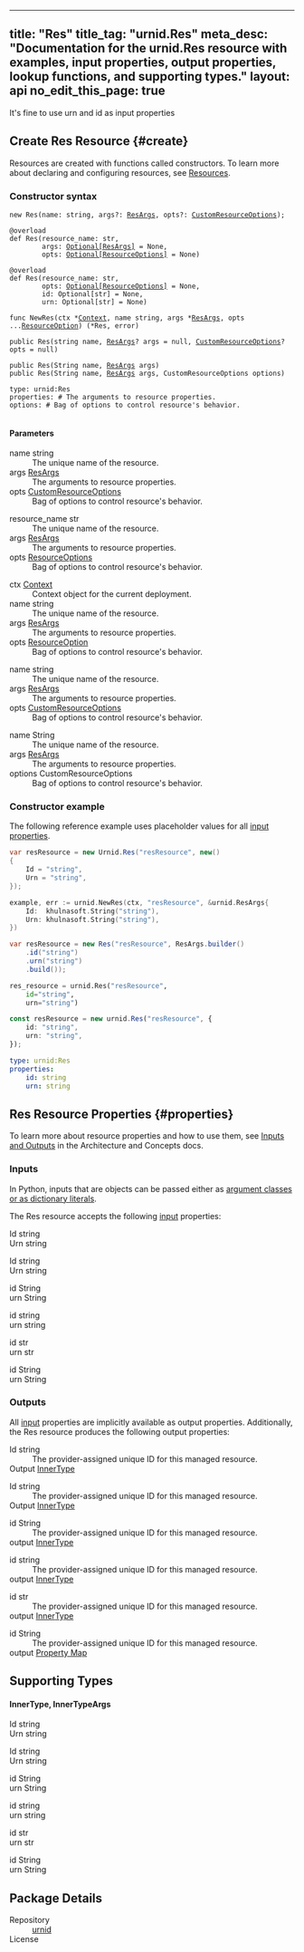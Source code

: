 
---
title: "Res"
title_tag: "urnid.Res"
meta_desc: "Documentation for the urnid.Res resource with examples, input properties, output properties, lookup functions, and supporting types."
layout: api
no_edit_this_page: true
---



<!-- WARNING: this file was generated by test. -->
<!-- Do not edit by hand unless you're certain you know what you are doing! -->

It's fine to use urn and id as input properties




## Create Res Resource {#create}

Resources are created with functions called constructors. To learn more about declaring and configuring resources, see [Resources](/docs/concepts/resources/).

### Constructor syntax
<div>
<khulnasoft-chooser type="language" options="csharp,go,typescript,python,yaml,java"></khulnasoft-chooser>
</div>


<div>
<khulnasoft-choosable type="language" values="javascript,typescript">
<div class="no-copy"><div class="highlight"><pre class="chroma"><code class="language-typescript" data-lang="typescript"><span class="k">new </span><span class="nx">Res</span><span class="p">(</span><span class="nx">name</span><span class="p">:</span> <span class="nx">string</span><span class="p">,</span> <span class="nx">args</span><span class="p">?:</span> <span class="nx"><a href="#inputs">ResArgs</a></span><span class="p">,</span> <span class="nx">opts</span><span class="p">?:</span> <span class="nx"><a href="/docs/reference/pkg/nodejs/khulnasoft/khulnasoft/#CustomResourceOptions">CustomResourceOptions</a></span><span class="p">);</span></code></pre></div>
</div></khulnasoft-choosable>
</div>

<div>
<khulnasoft-choosable type="language" values="python">
<div class="no-copy"><div class="highlight"><pre class="chroma"><code class="language-python" data-lang="python"><span class=nd>@overload</span>
<span class="k">def </span><span class="nx">Res</span><span class="p">(</span><span class="nx">resource_name</span><span class="p">:</span> <span class="nx">str</span><span class="p">,</span>
        <span class="nx">args</span><span class="p">:</span> <span class="nx"><a href="#inputs">Optional[ResArgs]</a></span> = None<span class="p">,</span>
        <span class="nx">opts</span><span class="p">:</span> <span class="nx"><a href="/docs/reference/pkg/python/khulnasoft/#khulnasoft.ResourceOptions">Optional[ResourceOptions]</a></span> = None<span class="p">)</span>
<span></span>
<span class=nd>@overload</span>
<span class="k">def </span><span class="nx">Res</span><span class="p">(</span><span class="nx">resource_name</span><span class="p">:</span> <span class="nx">str</span><span class="p">,</span>
        <span class="nx">opts</span><span class="p">:</span> <span class="nx"><a href="/docs/reference/pkg/python/khulnasoft/#khulnasoft.ResourceOptions">Optional[ResourceOptions]</a></span> = None<span class="p">,</span>
        <span class="nx">id</span><span class="p">:</span> <span class="nx">Optional[str]</span> = None<span class="p">,</span>
        <span class="nx">urn</span><span class="p">:</span> <span class="nx">Optional[str]</span> = None<span class="p">)</span></code></pre></div>
</div></khulnasoft-choosable>
</div>

<div>
<khulnasoft-choosable type="language" values="go">
<div class="no-copy"><div class="highlight"><pre class="chroma"><code class="language-go" data-lang="go"><span class="k">func </span><span class="nx">NewRes</span><span class="p">(</span><span class="nx">ctx</span><span class="p"> *</span><span class="nx"><a href="https://pkg.go.dev/github.com/khulnasoft/khulnasoft/sdk/v3/go/khulnasoft?tab=doc#Context">Context</a></span><span class="p">,</span> <span class="nx">name</span><span class="p"> </span><span class="nx">string</span><span class="p">,</span> <span class="nx">args</span><span class="p"> *</span><span class="nx"><a href="#inputs">ResArgs</a></span><span class="p">,</span> <span class="nx">opts</span><span class="p"> ...</span><span class="nx"><a href="https://pkg.go.dev/github.com/khulnasoft/khulnasoft/sdk/v3/go/khulnasoft?tab=doc#ResourceOption">ResourceOption</a></span><span class="p">) (*<span class="nx">Res</span>, error)</span></code></pre></div>
</div></khulnasoft-choosable>
</div>

<div>
<khulnasoft-choosable type="language" values="csharp">
<div class="no-copy"><div class="highlight"><pre class="chroma"><code class="language-csharp" data-lang="csharp"><span class="k">public </span><span class="nx">Res</span><span class="p">(</span><span class="nx">string</span><span class="p"> </span><span class="nx">name<span class="p">,</span> <span class="nx"><a href="#inputs">ResArgs</a></span><span class="p">? </span><span class="nx">args = null<span class="p">,</span> <span class="nx"><a href="/docs/reference/pkg/dotnet/Pulumi/Pulumi.CustomResourceOptions.html">CustomResourceOptions</a></span><span class="p">? </span><span class="nx">opts = null<span class="p">)</span></code></pre></div>
</div></khulnasoft-choosable>
</div>

<div>
<khulnasoft-choosable type="language" values="java">
<div class="no-copy"><div class="highlight"><pre class="chroma">
<code class="language-java" data-lang="java"><span class="k">public </span><span class="nx">Res</span><span class="p">(</span><span class="nx">String</span><span class="p"> </span><span class="nx">name<span class="p">,</span> <span class="nx"><a href="#inputs">ResArgs</a></span><span class="p"> </span><span class="nx">args<span class="p">)</span>
<span class="k">public </span><span class="nx">Res</span><span class="p">(</span><span class="nx">String</span><span class="p"> </span><span class="nx">name<span class="p">,</span> <span class="nx"><a href="#inputs">ResArgs</a></span><span class="p"> </span><span class="nx">args<span class="p">,</span> <span class="nx">CustomResourceOptions</span><span class="p"> </span><span class="nx">options<span class="p">)</span>
</code></pre></div></div>
</khulnasoft-choosable>
</div>

<div>
<khulnasoft-choosable type="language" values="yaml">
<div class="no-copy"><div class="highlight"><pre class="chroma"><code class="language-yaml" data-lang="yaml">type: <span class="nx">urnid:Res</span><span class="p"></span>
<span class="p">properties</span><span class="p">: </span><span class="c">#&nbsp;The arguments to resource properties.</span>
<span class="p"></span><span class="p">options</span><span class="p">: </span><span class="c">#&nbsp;Bag of options to control resource&#39;s behavior.</span>
<span class="p"></span>
</code></pre></div></div>
</khulnasoft-choosable>
</div>

#### Parameters

<div>
<khulnasoft-choosable type="language" values="javascript,typescript">

<dl class="resources-properties"><dt
        class="property-required" title="Required">
        <span>name</span>
        <span class="property-indicator"></span>
        <span class="property-type">string</span>
    </dt>
    <dd>The unique name of the resource.</dd><dt
        class="property-optional" title="Optional">
        <span>args</span>
        <span class="property-indicator"></span>
        <span class="property-type"><a href="#inputs">ResArgs</a></span>
    </dt>
    <dd>The arguments to resource properties.</dd><dt
        class="property-optional" title="Optional">
        <span>opts</span>
        <span class="property-indicator"></span>
        <span class="property-type"><a href="/docs/reference/pkg/nodejs/khulnasoft/khulnasoft/#CustomResourceOptions">CustomResourceOptions</a></span>
    </dt>
    <dd>Bag of options to control resource&#39;s behavior.</dd></dl>

</khulnasoft-choosable>
</div>

<div>
<khulnasoft-choosable type="language" values="python">

<dl class="resources-properties"><dt
        class="property-required" title="Required">
        <span>resource_name</span>
        <span class="property-indicator"></span>
        <span class="property-type">str</span>
    </dt>
    <dd>The unique name of the resource.</dd><dt
        class="property-optional" title="Optional">
        <span>args</span>
        <span class="property-indicator"></span>
        <span class="property-type"><a href="#inputs">ResArgs</a></span>
    </dt>
    <dd>The arguments to resource properties.</dd><dt
        class="property-optional" title="Optional">
        <span>opts</span>
        <span class="property-indicator"></span>
        <span class="property-type"><a href="/docs/reference/pkg/python/khulnasoft/#khulnasoft.ResourceOptions">ResourceOptions</a></span>
    </dt>
    <dd>Bag of options to control resource&#39;s behavior.</dd></dl>

</khulnasoft-choosable>
</div>

<div>
<khulnasoft-choosable type="language" values="go">

<dl class="resources-properties"><dt
        class="property-optional" title="Optional">
        <span>ctx</span>
        <span class="property-indicator"></span>
        <span class="property-type"><a href="https://pkg.go.dev/github.com/khulnasoft/khulnasoft/sdk/v3/go/khulnasoft?tab=doc#Context">Context</a></span>
    </dt>
    <dd>Context object for the current deployment.</dd><dt
        class="property-required" title="Required">
        <span>name</span>
        <span class="property-indicator"></span>
        <span class="property-type">string</span>
    </dt>
    <dd>The unique name of the resource.</dd><dt
        class="property-optional" title="Optional">
        <span>args</span>
        <span class="property-indicator"></span>
        <span class="property-type"><a href="#inputs">ResArgs</a></span>
    </dt>
    <dd>The arguments to resource properties.</dd><dt
        class="property-optional" title="Optional">
        <span>opts</span>
        <span class="property-indicator"></span>
        <span class="property-type"><a href="https://pkg.go.dev/github.com/khulnasoft/khulnasoft/sdk/v3/go/khulnasoft?tab=doc#ResourceOption">ResourceOption</a></span>
    </dt>
    <dd>Bag of options to control resource&#39;s behavior.</dd></dl>

</khulnasoft-choosable>
</div>

<div>
<khulnasoft-choosable type="language" values="csharp">

<dl class="resources-properties"><dt
        class="property-required" title="Required">
        <span>name</span>
        <span class="property-indicator"></span>
        <span class="property-type">string</span>
    </dt>
    <dd>The unique name of the resource.</dd><dt
        class="property-optional" title="Optional">
        <span>args</span>
        <span class="property-indicator"></span>
        <span class="property-type"><a href="#inputs">ResArgs</a></span>
    </dt>
    <dd>The arguments to resource properties.</dd><dt
        class="property-optional" title="Optional">
        <span>opts</span>
        <span class="property-indicator"></span>
        <span class="property-type"><a href="/docs/reference/pkg/dotnet/Pulumi/Pulumi.CustomResourceOptions.html">CustomResourceOptions</a></span>
    </dt>
    <dd>Bag of options to control resource&#39;s behavior.</dd></dl>

</khulnasoft-choosable>
</div>

<div>
<khulnasoft-choosable type="language" values="java">

<dl class="resources-properties"><dt
        class="property-required" title="Required">
        <span>name</span>
        <span class="property-indicator"></span>
        <span class="property-type">String</span>
    </dt>
    <dd>The unique name of the resource.</dd><dt
        class="property-required" title="Required">
        <span>args</span>
        <span class="property-indicator"></span>
        <span class="property-type"><a href="#inputs">ResArgs</a></span>
    </dt>
    <dd>The arguments to resource properties.</dd><dt
        class="property-optional" title="Optional">
        <span>options</span>
        <span class="property-indicator"></span>
        <span class="property-type">CustomResourceOptions</span>
    </dt>
    <dd>Bag of options to control resource&#39;s behavior.</dd></dl>

</khulnasoft-choosable>
</div>



### Constructor example

The following reference example uses placeholder values for all [input properties](#inputs).
<div>
<khulnasoft-chooser type="language" options="csharp,go,typescript,python,yaml,java"></khulnasoft-chooser>
</div>


<div>
<khulnasoft-choosable type="language" values="csharp">

```csharp
var resResource = new Urnid.Res("resResource", new()
{
    Id = "string",
    Urn = "string",
});
```

</khulnasoft-choosable>
</div>


<div>
<khulnasoft-choosable type="language" values="go">

```go
example, err := urnid.NewRes(ctx, "resResource", &urnid.ResArgs{
	Id:  khulnasoft.String("string"),
	Urn: khulnasoft.String("string"),
})
```

</khulnasoft-choosable>
</div>


<div>
<khulnasoft-choosable type="language" values="java">

```java
var resResource = new Res("resResource", ResArgs.builder()
    .id("string")
    .urn("string")
    .build());
```

</khulnasoft-choosable>
</div>


<div>
<khulnasoft-choosable type="language" values="python">

```python
res_resource = urnid.Res("resResource",
    id="string",
    urn="string")
```

</khulnasoft-choosable>
</div>


<div>
<khulnasoft-choosable type="language" values="typescript">

```typescript
const resResource = new urnid.Res("resResource", {
    id: "string",
    urn: "string",
});
```

</khulnasoft-choosable>
</div>


<div>
<khulnasoft-choosable type="language" values="yaml">

```yaml
type: urnid:Res
properties:
    id: string
    urn: string
```

</khulnasoft-choosable>
</div>



## Res Resource Properties {#properties}

To learn more about resource properties and how to use them, see [Inputs and Outputs](/docs/intro/concepts/inputs-outputs) in the Architecture and Concepts docs.

### Inputs

<khulnasoft-choosable type="language" values="python">
<p>
In Python, inputs that are objects can be passed either as <a href="/docs/languages-sdks/python/#inputs-and-outputs">argument classes or as dictionary literals</a>.
</p>
</khulnasoft-choosable>

The Res resource accepts the following [input](/docs/intro/concepts/inputs-outputs) properties:



<div>
<khulnasoft-choosable type="language" values="csharp">
<dl class="resources-properties"><dt class="property-optional"
            title="Optional">
        <span id="id_csharp">
<a data-swiftype-name="resource-property" data-swiftype-type="text" href="#id_csharp" style="color: inherit; text-decoration: inherit;">Id</a>
</span>
        <span class="property-indicator"></span>
        <span class="property-type">string</span>
    </dt>
    <dd></dd><dt class="property-optional"
            title="Optional">
        <span id="urn_csharp">
<a data-swiftype-name="resource-property" data-swiftype-type="text" href="#urn_csharp" style="color: inherit; text-decoration: inherit;">Urn</a>
</span>
        <span class="property-indicator"></span>
        <span class="property-type">string</span>
    </dt>
    <dd></dd></dl>
</khulnasoft-choosable>
</div>

<div>
<khulnasoft-choosable type="language" values="go">
<dl class="resources-properties"><dt class="property-optional"
            title="Optional">
        <span id="id_go">
<a data-swiftype-name="resource-property" data-swiftype-type="text" href="#id_go" style="color: inherit; text-decoration: inherit;">Id</a>
</span>
        <span class="property-indicator"></span>
        <span class="property-type">string</span>
    </dt>
    <dd></dd><dt class="property-optional"
            title="Optional">
        <span id="urn_go">
<a data-swiftype-name="resource-property" data-swiftype-type="text" href="#urn_go" style="color: inherit; text-decoration: inherit;">Urn</a>
</span>
        <span class="property-indicator"></span>
        <span class="property-type">string</span>
    </dt>
    <dd></dd></dl>
</khulnasoft-choosable>
</div>

<div>
<khulnasoft-choosable type="language" values="java">
<dl class="resources-properties"><dt class="property-optional"
            title="Optional">
        <span id="id_java">
<a data-swiftype-name="resource-property" data-swiftype-type="text" href="#id_java" style="color: inherit; text-decoration: inherit;">id</a>
</span>
        <span class="property-indicator"></span>
        <span class="property-type">String</span>
    </dt>
    <dd></dd><dt class="property-optional"
            title="Optional">
        <span id="urn_java">
<a data-swiftype-name="resource-property" data-swiftype-type="text" href="#urn_java" style="color: inherit; text-decoration: inherit;">urn</a>
</span>
        <span class="property-indicator"></span>
        <span class="property-type">String</span>
    </dt>
    <dd></dd></dl>
</khulnasoft-choosable>
</div>

<div>
<khulnasoft-choosable type="language" values="javascript,typescript">
<dl class="resources-properties"><dt class="property-optional"
            title="Optional">
        <span id="id_nodejs">
<a data-swiftype-name="resource-property" data-swiftype-type="text" href="#id_nodejs" style="color: inherit; text-decoration: inherit;">id</a>
</span>
        <span class="property-indicator"></span>
        <span class="property-type">string</span>
    </dt>
    <dd></dd><dt class="property-optional"
            title="Optional">
        <span id="urn_nodejs">
<a data-swiftype-name="resource-property" data-swiftype-type="text" href="#urn_nodejs" style="color: inherit; text-decoration: inherit;">urn</a>
</span>
        <span class="property-indicator"></span>
        <span class="property-type">string</span>
    </dt>
    <dd></dd></dl>
</khulnasoft-choosable>
</div>

<div>
<khulnasoft-choosable type="language" values="python">
<dl class="resources-properties"><dt class="property-optional"
            title="Optional">
        <span id="id_python">
<a data-swiftype-name="resource-property" data-swiftype-type="text" href="#id_python" style="color: inherit; text-decoration: inherit;">id</a>
</span>
        <span class="property-indicator"></span>
        <span class="property-type">str</span>
    </dt>
    <dd></dd><dt class="property-optional"
            title="Optional">
        <span id="urn_python">
<a data-swiftype-name="resource-property" data-swiftype-type="text" href="#urn_python" style="color: inherit; text-decoration: inherit;">urn</a>
</span>
        <span class="property-indicator"></span>
        <span class="property-type">str</span>
    </dt>
    <dd></dd></dl>
</khulnasoft-choosable>
</div>

<div>
<khulnasoft-choosable type="language" values="yaml">
<dl class="resources-properties"><dt class="property-optional"
            title="Optional">
        <span id="id_yaml">
<a data-swiftype-name="resource-property" data-swiftype-type="text" href="#id_yaml" style="color: inherit; text-decoration: inherit;">id</a>
</span>
        <span class="property-indicator"></span>
        <span class="property-type">String</span>
    </dt>
    <dd></dd><dt class="property-optional"
            title="Optional">
        <span id="urn_yaml">
<a data-swiftype-name="resource-property" data-swiftype-type="text" href="#urn_yaml" style="color: inherit; text-decoration: inherit;">urn</a>
</span>
        <span class="property-indicator"></span>
        <span class="property-type">String</span>
    </dt>
    <dd></dd></dl>
</khulnasoft-choosable>
</div>


### Outputs

All [input](#inputs) properties are implicitly available as output properties. Additionally, the Res resource produces the following output properties:



<div>
<khulnasoft-choosable type="language" values="csharp">
<dl class="resources-properties"><dt class="property-"
            title="">
        <span id="id_csharp">
<a data-swiftype-name="resource-property" data-swiftype-type="text" href="#id_csharp" style="color: inherit; text-decoration: inherit;">Id</a>
</span>
        <span class="property-indicator"></span>
        <span class="property-type">string</span>
    </dt>
    <dd>The provider-assigned unique ID for this managed resource.</dd><dt class="property-"
            title="">
        <span id="output_csharp">
<a data-swiftype-name="resource-property" data-swiftype-type="text" href="#output_csharp" style="color: inherit; text-decoration: inherit;">Output</a>
</span>
        <span class="property-indicator"></span>
        <span class="property-type"><a href="#innertype">Inner<wbr>Type</a></span>
    </dt>
    <dd></dd></dl>
</khulnasoft-choosable>
</div>

<div>
<khulnasoft-choosable type="language" values="go">
<dl class="resources-properties"><dt class="property-"
            title="">
        <span id="id_go">
<a data-swiftype-name="resource-property" data-swiftype-type="text" href="#id_go" style="color: inherit; text-decoration: inherit;">Id</a>
</span>
        <span class="property-indicator"></span>
        <span class="property-type">string</span>
    </dt>
    <dd>The provider-assigned unique ID for this managed resource.</dd><dt class="property-"
            title="">
        <span id="output_go">
<a data-swiftype-name="resource-property" data-swiftype-type="text" href="#output_go" style="color: inherit; text-decoration: inherit;">Output</a>
</span>
        <span class="property-indicator"></span>
        <span class="property-type"><a href="#innertype">Inner<wbr>Type</a></span>
    </dt>
    <dd></dd></dl>
</khulnasoft-choosable>
</div>

<div>
<khulnasoft-choosable type="language" values="java">
<dl class="resources-properties"><dt class="property-"
            title="">
        <span id="id_java">
<a data-swiftype-name="resource-property" data-swiftype-type="text" href="#id_java" style="color: inherit; text-decoration: inherit;">id</a>
</span>
        <span class="property-indicator"></span>
        <span class="property-type">String</span>
    </dt>
    <dd>The provider-assigned unique ID for this managed resource.</dd><dt class="property-"
            title="">
        <span id="output_java">
<a data-swiftype-name="resource-property" data-swiftype-type="text" href="#output_java" style="color: inherit; text-decoration: inherit;">output</a>
</span>
        <span class="property-indicator"></span>
        <span class="property-type"><a href="#innertype">Inner<wbr>Type</a></span>
    </dt>
    <dd></dd></dl>
</khulnasoft-choosable>
</div>

<div>
<khulnasoft-choosable type="language" values="javascript,typescript">
<dl class="resources-properties"><dt class="property-"
            title="">
        <span id="id_nodejs">
<a data-swiftype-name="resource-property" data-swiftype-type="text" href="#id_nodejs" style="color: inherit; text-decoration: inherit;">id</a>
</span>
        <span class="property-indicator"></span>
        <span class="property-type">string</span>
    </dt>
    <dd>The provider-assigned unique ID for this managed resource.</dd><dt class="property-"
            title="">
        <span id="output_nodejs">
<a data-swiftype-name="resource-property" data-swiftype-type="text" href="#output_nodejs" style="color: inherit; text-decoration: inherit;">output</a>
</span>
        <span class="property-indicator"></span>
        <span class="property-type"><a href="#innertype">Inner<wbr>Type</a></span>
    </dt>
    <dd></dd></dl>
</khulnasoft-choosable>
</div>

<div>
<khulnasoft-choosable type="language" values="python">
<dl class="resources-properties"><dt class="property-"
            title="">
        <span id="id_python">
<a data-swiftype-name="resource-property" data-swiftype-type="text" href="#id_python" style="color: inherit; text-decoration: inherit;">id</a>
</span>
        <span class="property-indicator"></span>
        <span class="property-type">str</span>
    </dt>
    <dd>The provider-assigned unique ID for this managed resource.</dd><dt class="property-"
            title="">
        <span id="output_python">
<a data-swiftype-name="resource-property" data-swiftype-type="text" href="#output_python" style="color: inherit; text-decoration: inherit;">output</a>
</span>
        <span class="property-indicator"></span>
        <span class="property-type"><a href="#innertype">Inner<wbr>Type</a></span>
    </dt>
    <dd></dd></dl>
</khulnasoft-choosable>
</div>

<div>
<khulnasoft-choosable type="language" values="yaml">
<dl class="resources-properties"><dt class="property-"
            title="">
        <span id="id_yaml">
<a data-swiftype-name="resource-property" data-swiftype-type="text" href="#id_yaml" style="color: inherit; text-decoration: inherit;">id</a>
</span>
        <span class="property-indicator"></span>
        <span class="property-type">String</span>
    </dt>
    <dd>The provider-assigned unique ID for this managed resource.</dd><dt class="property-"
            title="">
        <span id="output_yaml">
<a data-swiftype-name="resource-property" data-swiftype-type="text" href="#output_yaml" style="color: inherit; text-decoration: inherit;">output</a>
</span>
        <span class="property-indicator"></span>
        <span class="property-type"><a href="#innertype">Property Map</a></span>
    </dt>
    <dd></dd></dl>
</khulnasoft-choosable>
</div>







## Supporting Types



<h4 id="innertype">
Inner<wbr>Type<khulnasoft-choosable type="language" values="python,go" class="inline">, Inner<wbr>Type<wbr>Args</khulnasoft-choosable>
</h4>

<div>
<khulnasoft-choosable type="language" values="csharp">
<dl class="resources-properties"><dt class="property-optional"
            title="Optional">
        <span id="id_csharp">
<a data-swiftype-name="resource-property" data-swiftype-type="text" href="#id_csharp" style="color: inherit; text-decoration: inherit;">Id</a>
</span>
        <span class="property-indicator"></span>
        <span class="property-type">string</span>
    </dt>
    <dd></dd><dt class="property-optional"
            title="Optional">
        <span id="urn_csharp">
<a data-swiftype-name="resource-property" data-swiftype-type="text" href="#urn_csharp" style="color: inherit; text-decoration: inherit;">Urn</a>
</span>
        <span class="property-indicator"></span>
        <span class="property-type">string</span>
    </dt>
    <dd></dd></dl>
</khulnasoft-choosable>
</div>

<div>
<khulnasoft-choosable type="language" values="go">
<dl class="resources-properties"><dt class="property-optional"
            title="Optional">
        <span id="id_go">
<a data-swiftype-name="resource-property" data-swiftype-type="text" href="#id_go" style="color: inherit; text-decoration: inherit;">Id</a>
</span>
        <span class="property-indicator"></span>
        <span class="property-type">string</span>
    </dt>
    <dd></dd><dt class="property-optional"
            title="Optional">
        <span id="urn_go">
<a data-swiftype-name="resource-property" data-swiftype-type="text" href="#urn_go" style="color: inherit; text-decoration: inherit;">Urn</a>
</span>
        <span class="property-indicator"></span>
        <span class="property-type">string</span>
    </dt>
    <dd></dd></dl>
</khulnasoft-choosable>
</div>

<div>
<khulnasoft-choosable type="language" values="java">
<dl class="resources-properties"><dt class="property-optional"
            title="Optional">
        <span id="id_java">
<a data-swiftype-name="resource-property" data-swiftype-type="text" href="#id_java" style="color: inherit; text-decoration: inherit;">id</a>
</span>
        <span class="property-indicator"></span>
        <span class="property-type">String</span>
    </dt>
    <dd></dd><dt class="property-optional"
            title="Optional">
        <span id="urn_java">
<a data-swiftype-name="resource-property" data-swiftype-type="text" href="#urn_java" style="color: inherit; text-decoration: inherit;">urn</a>
</span>
        <span class="property-indicator"></span>
        <span class="property-type">String</span>
    </dt>
    <dd></dd></dl>
</khulnasoft-choosable>
</div>

<div>
<khulnasoft-choosable type="language" values="javascript,typescript">
<dl class="resources-properties"><dt class="property-optional"
            title="Optional">
        <span id="id_nodejs">
<a data-swiftype-name="resource-property" data-swiftype-type="text" href="#id_nodejs" style="color: inherit; text-decoration: inherit;">id</a>
</span>
        <span class="property-indicator"></span>
        <span class="property-type">string</span>
    </dt>
    <dd></dd><dt class="property-optional"
            title="Optional">
        <span id="urn_nodejs">
<a data-swiftype-name="resource-property" data-swiftype-type="text" href="#urn_nodejs" style="color: inherit; text-decoration: inherit;">urn</a>
</span>
        <span class="property-indicator"></span>
        <span class="property-type">string</span>
    </dt>
    <dd></dd></dl>
</khulnasoft-choosable>
</div>

<div>
<khulnasoft-choosable type="language" values="python">
<dl class="resources-properties"><dt class="property-optional"
            title="Optional">
        <span id="id_python">
<a data-swiftype-name="resource-property" data-swiftype-type="text" href="#id_python" style="color: inherit; text-decoration: inherit;">id</a>
</span>
        <span class="property-indicator"></span>
        <span class="property-type">str</span>
    </dt>
    <dd></dd><dt class="property-optional"
            title="Optional">
        <span id="urn_python">
<a data-swiftype-name="resource-property" data-swiftype-type="text" href="#urn_python" style="color: inherit; text-decoration: inherit;">urn</a>
</span>
        <span class="property-indicator"></span>
        <span class="property-type">str</span>
    </dt>
    <dd></dd></dl>
</khulnasoft-choosable>
</div>

<div>
<khulnasoft-choosable type="language" values="yaml">
<dl class="resources-properties"><dt class="property-optional"
            title="Optional">
        <span id="id_yaml">
<a data-swiftype-name="resource-property" data-swiftype-type="text" href="#id_yaml" style="color: inherit; text-decoration: inherit;">id</a>
</span>
        <span class="property-indicator"></span>
        <span class="property-type">String</span>
    </dt>
    <dd></dd><dt class="property-optional"
            title="Optional">
        <span id="urn_yaml">
<a data-swiftype-name="resource-property" data-swiftype-type="text" href="#urn_yaml" style="color: inherit; text-decoration: inherit;">urn</a>
</span>
        <span class="property-indicator"></span>
        <span class="property-type">String</span>
    </dt>
    <dd></dd></dl>
</khulnasoft-choosable>
</div>


<h2 id="package-details">Package Details</h2>
<dl class="package-details">
	<dt>Repository</dt>
	<dd><a href="">urnid </a></dd>
	<dt>License</dt>
	<dd></dd>
</dl>

